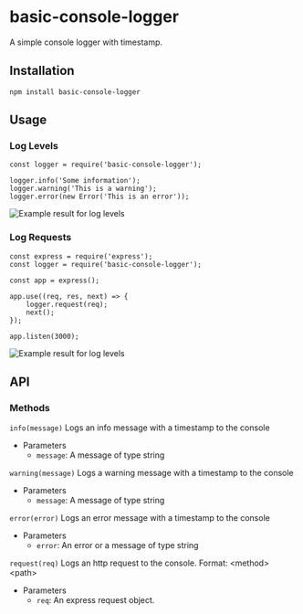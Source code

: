 # basic-console-logger
A simple console logger with timestamp.

## Installation
`npm install basic-console-logger`

## Usage

### Log Levels
```
const logger = require('basic-console-logger');

logger.info('Some information');
logger.warning('This is a warning');
logger.error(new Error('This is an error'));
```

![Example result for log levels](https://github.com/Janinf/basic-console-logger/tree/master/images/log-levels.png)

### Log Requests
```
const express = require('express');
const logger = require('basic-console-logger');

const app = express();

app.use((req, res, next) => {
    logger.request(req);
    next();
});

app.listen(3000);
```

![Example result for log levels](https://github.com/Janinf/basic-console-logger/tree/master/images/request.png)

## API
### Methods
`info(message)`
Logs an info message with a timestamp to the console
* Parameters
    * <code>message</code>: A message of type string
    
`warning(message)`
Logs a warning message with a timestamp to the console
* Parameters
    * <code>message</code>: A message of type string
    
`error(error)`
Logs an error message with a timestamp to the console
* Parameters
    * <code>error</code>: An error or a message of type string
    
`request(req)`
Logs an http request to the console. Format: \<method> \<path>
* Parameters
    * <code>req</code>: An express request object.
